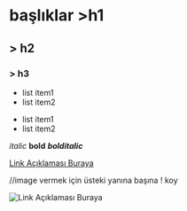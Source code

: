 # başlıklar >h1
## > h2
### > h3

- list item1
- list item2

* list item1
* list item2

*italic*
**bold**
***bolditalic***

[Link Açıklaması Buraya](https://www.google.com)

//image vermek için üsteki yanına başına ! koy

![Link Açıklaması Buraya](https://picsum.photos/200/300)

